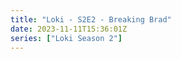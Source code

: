 ```yaml
---
title: "Loki - S2E2 - Breaking Brad"
date: 2023-11-11T15:36:01Z
series: ["Loki Season 2"]
---
```



<mux-player stream-type="on-demand"
  src="https://kp3d-my.sharepoint.com/personal/ryoo_kp3d_onmicrosoft_com/_layouts/15/download.aspx?share=EcI2VeiT5IdAqZraQhnsi-0BaUGs5mD5SRh8ExOT3T6x1g" prefer-playback="mse" controls>
  </mux-player>
  
  
  <script src="https://cdn.jsdelivr.net/npm/@mux/mux-player"></script>
  
 <script type="application/ld+json">
 {
  "@context": "https://schema.org/",
  "@type": "VideoObject",
  "name": "Loki - S2E2 - Breaking Brad",
  "contentUrl": "https://stream.mux.com/ri9CWtGl4JK3cNk2Gtnrk01drbOE017d18dot3rdUjIOo.m3u8",
  "thumbnailUrl": "https://www.themoviedb.org/t/p/original/bGn7dGysvut3RzbwcTupisAYElN.jpg?width=314&fit_mode=preserve&time=25",
  "uploadDate": "2023-11-11T15:36:01Z",
}

</script>

